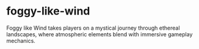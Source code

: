# foggy-like-wind
Foggy like Wind takes players on a mystical journey through ethereal landscapes, where atmospheric elements blend with immersive gameplay mechanics.
